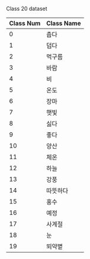 Class 20 dataset

Class Num | Class Name
----- | -----
0 | 춥다
1 | 덥다
2 | 먹구름
3 | 바람
4 | 비
5 | 온도
6 | 장마
7 | 햇빛
8 | 싫다
9 | 좋다
10 | 양산
11 | 체온
12 | 하늘
13 | 강풍
14 | 따뜻하다
15 | 홍수
16 | 예정
17 | 사계절
18 | 눈
19 | 뙤약볕
